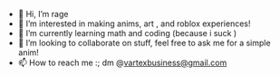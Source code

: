- 👋 Hi, I’m rage
- 👀 I’m interested in making anims, art , and roblox experiences!
- 🌱 I’m currently learning math and coding (because i suck )
- 💞️ I’m looking to collaborate on stuff, feel free to ask me for a simple anim!
- 📫 How to reach me :; dm @vartexbusiness@gmail.com

